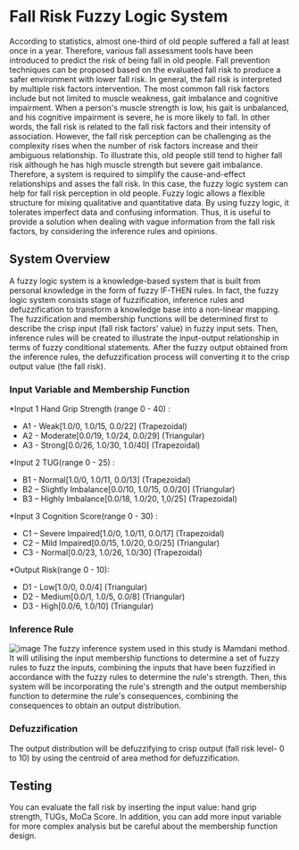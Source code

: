 # Fall Risk Fuzzy Logic System
According to statistics, almost one-third of old people suffered a fall at least once in a year. Therefore, various fall assessment tools have been introduced to predict the risk of being fall in old people. Fall prevention techniques can be proposed based on the evaluated fall risk to produce a safer environment with lower fall risk. In general, the fall risk is interpreted by multiple risk factors intervention. The most common fall risk factors include but not limited to muscle weakness, gait imbalance and cognitive impairment. When a person's muscle strength is low, his gait is unbalanced, and his cognitive impairment is severe, he is more likely to fall. In other words, the fall risk is related to the fall risk factors and their intensity of association. However, the fall risk perception can be challenging as the complexity rises when the number of risk factors increase and their ambiguous relationship. To illustrate this, old people still tend to higher fall risk although he has high muscle strength but severe gait imbalance. Therefore, a system is required to simplify the cause-and-effect relationships and asses the fall risk. In this case, the fuzzy logic system can help for fall risk perception in old people. Fuzzy logic allows a flexible structure for mixing qualitative and quantitative data. By using fuzzy logic, it tolerates imperfect data and confusing information. Thus, it is useful to provide a solution when dealing with vague information from the fall risk factors, by considering the inference rules and opinions.
## System Overview
A fuzzy logic system is a knowledge-based system that is built from personal knowledge in the form of fuzzy IF-THEN rules. In fact, the fuzzy logic system consists stage of fuzzification, inference rules and defuzzification to transform a knowledge base into a non-linear mapping. The fuzzification and membership functions will be determined first to describe the crisp input (fall risk factors’ value) in fuzzy input sets. Then, inference rules will be created to illustrate the input-output relationship in terms of fuzzy conditional statements. After the fuzzy output obtained from the inference rules, the defuzzification process will converting it to the crisp output value (the fall risk).
### Input Variable and Membership Function
*Input 1 Hand Grip Strength (range 0 - 40) :
* A1 - Weak[1.0/0, 1.0/15, 0.0/22] (Trapezoidal)
* A2 - Moderate[0.0/19, 1.0/24, 0.0/29] (Triangular)
* A3 - Strong[0.0/26, 1.0/30, 1.0/40] (Trapezoidal)

*Input 2 TUG(range 0 - 25) :
* B1 - Normal[1.0/0, 1.0/11, 0.0/13] (Trapezoidal)
* B2 – Slightly Imbalance[0.0/10, 1.0/15, 0.0/20] (Triangular)
* B3 – Highly Imbalance[0.0/18, 1.0/20, 1,0/25] (Trapezoidal)

*Input 3 Cognition Score(range 0 - 30) :
* C1 – Severe Impaired[1.0/0, 1.0/11, 0.0/17] (Trapezoidal)
* C2 – Mild Impaired[0.0/15, 1.0/20, 0.0/25] (Triangular)
* C3 - Normal[0.0/23, 1.0/26, 1.0/30] (Trapezoidal)

*Output Risk(range 0 - 10):
* D1 - Low[1.0/0, 0.0/4] (Triangular)
* D2 - Medium[0.0/1, 1.0/5, 0.0/8] (Triangular)
* D3 - High[0.0/6, 1.0/10] (Triangular)

### Inference Rule
![image](https://github.com/issacAII/fall-risk-fuzzy-logic-system/assets/76685539/eba411ab-5128-48c3-a017-bd64f1bef956)
The fuzzy inference system used in this study is Mamdani method. It will utilising the input membership functions to determine a set of fuzzy rules to fuzz the inputs, combining the inputs that have been fuzzified in accordance with the fuzzy rules to determine the rule's strength. Then, this system will be incorporating the rule's strength and the output membership function to determine the rule's consequences, combining the consequences to obtain an output distribution.

### Defuzzification
The output distribution will be defuzzifying to crisp output (fall risk level- 0 to 10) by using the centroid of area method for defuzzification.

## Testing
You can evaluate the fall risk by inserting the input value: hand grip strength, TUGs, MoCa Score. In addition, you can add more input variable for more complex analysis but be careful about the membership function design.
